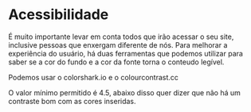 # Acessibilidade

É muito importante levar em conta todos que irão acessar o seu site, inclusive pessoas que enxergam diferente de nós. Para melhorar a experiência do usuário, há duas ferramentas que podemos utilizar para saber se a cor do fundo e a cor da fonte torna o conteudo legível.

Podemos usar o colorshark.io e o colourcontrast.cc

O valor mínimo permitido é 4.5, abaixo disso quer dizer que não há um contraste bom com as cores inseridas.&#x20;

